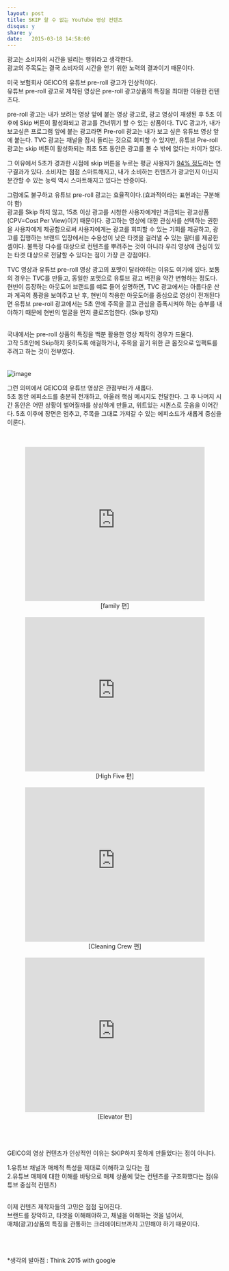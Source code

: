 ```yaml
---
layout: post
title: SKIP 할 수 없는 YouTube 영상 컨텐츠
disqus: y
share: y
date:   2015-03-18 14:58:00
---
```



광고는 소비자의 시간을 빌리는 행위라고 생각한다. </br>
광고의 주목도는 결국 소비자의 시간을 얻기 위한 노력의 결과이기 때문이다. </br>

미국 보험회사 GEICO의 유튜브 pre-roll 광고가 인상적이다. </br>
유튜브 pre-roll 광고로 제작된 영상은 pre-roll 광고상품의 특징을 최대한 이용한 컨텐츠다. </br>

pre-roll 광고는 내가 보려는 영상 앞에 붙는 영상 광고로, 광고 영상이 재생된 후 5초 이후에 Skip 버튼이 활성화되고
광고를 건너뛰기 할 수 있는 상품이다. TVC 광고가, 내가 보고싶은 프로그램 앞에 붙는 광고라면 Pre-roll 광고는 내가 보고 싶은 유튜브 영상 앞에 붙는다. TVC 광고는 채널을 잠시 돌리는 것으로 회피할 수 있지만, 유튜브 Pre-roll 광고는 skip 버튼이 활성화되는 최초 5초 동안은 광고를 볼 수 밖에 없다는 차이가 있다. </br> 

그 이유에서 5초가 경과한 시점에 skip 버튼을 누르는 평균 사용자가 [94% 정도](http://blog.teads.tv/2014/07/are-unskippable-pre-roll-ads-missing-the-point.html)라는 연구결과가 있다. 소비자는 점점 스마트해지고, 내가 소비하는 컨텐츠가 광고인지 아닌지 분간할 수 있는 능력 역시 스마트해지고 있다는 반증이다.</br>

그럼에도 불구하고 유튜브 pre-roll 광고는 효율적이다.(효과적이라는 표현과는 구분해야 함)</br>
광고를 Skip 하지 않고, 15초 이상 광고를 시청한 사용자에게만 과금되는 광고상품(CPV=Cost Per View)이기 때문이다.
광고하는 영상에 대한 관심사를 선택하는 권한을 사용자에게 제공함으로써 사용자에게는 광고를 회피할 수 있는 기회를 제공하고, 광고를 집행하는 브랜드 입장에서는 수용성이 낮은 타겟을 걸러낼 수 있는 필터를 제공한 셈이다. 불특정 다수를 대상으로 컨텐츠를 뿌려주는 것이 아니라 우리 영상에 관심이 있는 타겟 대상으로 전달할 수 있다는 점이 가장 큰 강점이다. </br>

TVC 영상과 유튜브 pre-roll 영상 광고의 포맷이 달라야하는 이유도 여기에 있다. 보통의 경우는 TVC를 만들고, 동일한 포맷으로 유튜브 광고 버전을 약간 변형하는 정도다. 현빈이 등장하는 아웃도어 브랜드를 예로 들어 설명하면, TVC 광고에서는 아름다운 산과 계곡의 풍광을 보여주고 난 후, 현빈이 착용한 아웃도어를 중심으로 영상이 전개된다면 유튜브 pre-roll 광고에서는 5초 안에 주목을 끌고 관심을 증폭시켜야 하는 승부를 내야하기 때문에 현빈의 얼굴을 먼저 클로즈업한다. (Skip 방지)</br></br>

국내에서는 pre-roll 상품의 특징을 백분 활용한 영상 제작의 경우가 드물다.</br>
고작 5초안에 Skip하지 못하도록 애걸하거나, 주목을 끌기 위한 큰 몸짓으로 임팩트를 주려고 하는 것이 전부였다. </br>
</br></br>
![image](http://beatshon.github.io/images/geico.jpg)

그런 의미에서 GEICO의 유튜브 영상은 관점부터가 새롭다. </br>
5초 동안 에피소드를 충분히 전개하고, 아울러 핵심 메시지도 전달한다. 그 후 나머지 시간 동안은 어떤 상황이 벌어질까를 상상하게 만들고, 위트있는 시퀀스로 웃음을 이어간다. 5초 이후에 장면은 멈추고, 주목을 그대로 가져갈 수 있는 에피소드가 새롭게 중심을 이룬다. </br></br></br>


<center>
<embed src="http://www.youtube.com/v/pvcj9xptNOQ?version=3&amp;hl=ko_KR&amp;vq=hd720" type="application/x-shockwave-flash" width="420" height="360" ="always" allowfullscreen="true"></embed>
</br>
[family 편]
</center></br>


<center>
<embed src="http://www.youtube.com/v/8Dvx060Rx3g?version=3&amp;hl=ko_KR&amp;vq=hd720" type="application/x-shockwave-flash" width="420" height="360" ="always" allowfullscreen="true"></embed>
</br>
[High Five 편]
</center></br>

<center>
<embed src="http://www.youtube.com/v/Xmzm1JCOqtU?version=3&amp;hl=ko_KR&amp;vq=hd720" type="application/x-shockwave-flash" width="420" height="360" ="always" allowfullscreen="true"></embed>
</br>
[Cleaning Crew 편]
</center></br>

<center>
<embed src="http://www.youtube.com/v/vSpGEjdIN1Y?version=3&amp;hl=ko_KR&amp;vq=hd720" type="application/x-shockwave-flash" width="420" height="360" ="always" allowfullscreen="true"></embed>
</br>
[Elevator 편]
</center></br>
</br></br>

GEICO의 영상 컨텐츠가 인상적인 이유는 SKIP하지 못하게 만들었다는 점이 아니다. 

1.유튜브 채널과 매체적 특성을 제대로 이해하고 있다는 점 </br>
2.유튜브 매체에 대한 이해를 바탕으로 매체 상품에 맞는 컨텐츠를 구조화했다는 점(유튜브 중심적 컨텐츠)</br></br>

이제 컨텐츠 제작자들의 고민은 점점 깊어진다. </br>
브랜드를 장악하고, 타겟을 이해해야하고, 채널을 이해하는 것을 넘어서, </br>
매체(광고)상품의 특징을 관통하는 크리에이티브까지 고민해야 하기 때문이다. </br></br></br></br>

*생각의 발아점 : Think 2015 with google 